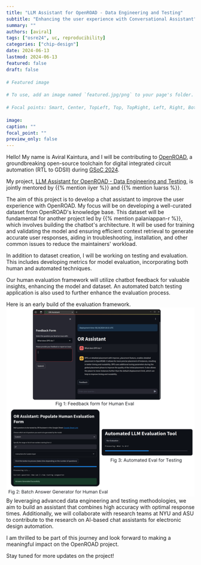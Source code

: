 ```yaml
---
title: "LLM Assistant for OpenROAD - Data Engineering and Testing"
subtitle: "Enhancing the user experience with Conversational Assistant"
summary: ""
authors: [aviral]
tags: ["osre24", uc, reproducibility]
categories: ["chip-design"]
date: 2024-06-13
lastmod: 2024-06-13
featured: false
draft: false

# Featured image

# To use, add an image named `featured.jpg/png` to your page's folder.

# Focal points: Smart, Center, TopLeft, Top, TopRight, Left, Right, BottomLeft, Bottom, BottomRight.

image:
caption: ""
focal_point: ""
preview_only: false
---
```


Hello! My name is Aviral Kaintura, and I will be contributing to [OpenROAD](https://github.com/The-OpenROAD-Project/OpenROAD), a groundbreaking open-source toolchain for digital integrated circuit automation (RTL to GDSII) during [GSoC 2024](https://summerofcode.withgoogle.com/).

My project, [LLM Assistant for OpenROAD - Data Engineering and Testing](https://summerofcode.withgoogle.com/programs/2024/projects/J8uAFNCu), is jointly mentored by {{% mention iiyer %}} and {{% mention luarss %}}.

The aim of this project is to develop a chat assistant to improve the user experience with OpenROAD. My focus will be on developing a well-curated dataset from OpenROAD's knowledge base. This dataset will be fundamental for another project led by {{% mention palaniappan-r %}}, which involves building the chatbot's architecture. It will be used for training and validating the model and ensuring efficient context retrieval to generate accurate user responses, aiding in troubleshooting, installation, and other common issues to reduce the maintainers' workload.

In addition to dataset creation, I will be working on testing and evaluation. This includes developing metrics for model evaluation, incorporating both human and automated techniques. 

Our human evaluation framework will utilize chatbot feedback for valuable insights, enhancing the model and dataset. An automated batch testing application is also used to further enhance the evaluation process.

Here is an early build of the evaluation framework.
![Screenshots](image.png)
By leveraging advanced data engineering and testing methodologies, we aim to build an assistant that combines high accuracy with optimal response times. Additionally, we will collaborate with research teams at NYU and ASU to contribute to the research on AI-based chat assistants for electronic design automation.

I am thrilled to be part of this journey and look forward to making a meaningful impact on the OpenROAD project.

Stay tuned for more updates on the project!



